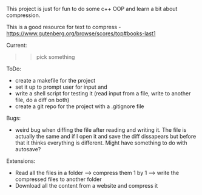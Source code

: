 This project is just for fun to do some c++ OOP and learn a bit about compression.

This is a good resource for text to compress - https://www.gutenberg.org/browse/scores/top#books-last1

Current:
>> pick something

ToDo:
- create a makefile for the project
- set it up to prompt user for input and 
- write a shell script for testing it (read input from a file, write to another file, do a diff on both)
- create a git repo for the project with a .gitignore file

Bugs:
- weird bug when diffing the file after reading and writing it. The file is actually the same and if I open it and save the diff dissapears but before that it thinks everything is different. Might have something to do with autosave?

Extensions:
- Read all the files in a folder --> compress them 1 by 1 --> write the compressed files to another folder
- Download all the content from a website and compress it
